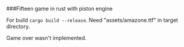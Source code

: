 ###Fifteen game in rust with piston engine

For build `cargo build --release`. Need "assets/amazone.ttf" in target directory.

Game over wasn't implemented. 
